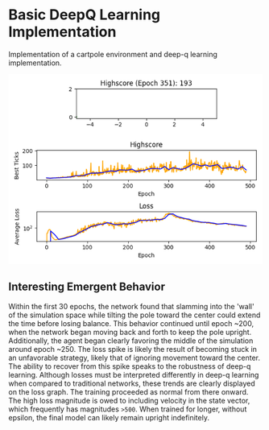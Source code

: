 # Basic DeepQ Learning Implementation
Implementation of a cartpole environment and deep-q learning implementation.

![UI after 500 epochs, eps ~= .03, tickrate = 32](./ui.png)

## Interesting Emergent Behavior
Within the first 30 epochs, the network found that slamming into the 'wall' of the simulation space while tilting the pole toward the center could extend the time before losing balance.  This behavior continued until epoch ~200, when the network began moving back and forth to keep the pole upright.  Additionally, the agent began clearly favoring the middle of the simulation around epoch ~250.  The loss spike is likely the result of becoming stuck in an unfavorable strategy, likely that of ignoring movement toward the center.  The ability to recover from this spike speaks to the robustness of deep-q learning.  Although losses must be interpreted differently in deep-q learning when compared to traditional networks, these trends are clearly displayed on the loss graph.  The training proceeded as normal from there onward.  The high loss magnitude is owed to including velocity in the state vector, which frequently has magnitudes `>500`.  When trained for longer, without epsilon, the final model can likely remain upright indefinitely.
